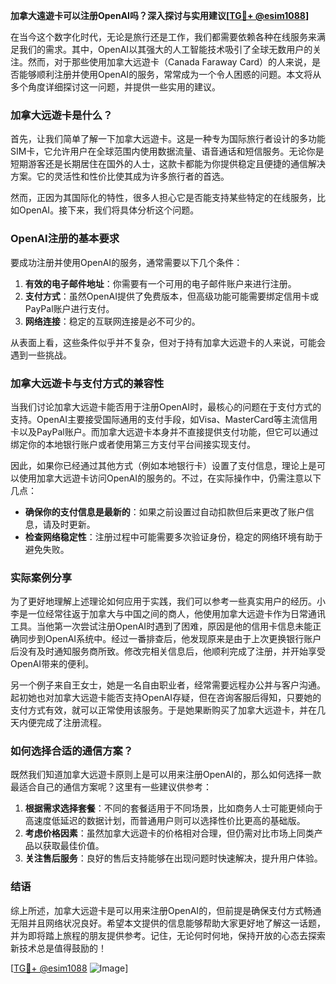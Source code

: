 **加拿大遠遊卡可以注册OpenAI吗？深入探讨与实用建议[[TG💪+ @esim1088](https://t.me/s/esim1088)]**

在当今这个数字化时代，无论是旅行还是工作，我们都需要依赖各种在线服务来满足我们的需求。其中，OpenAI以其强大的人工智能技术吸引了全球无数用户的关注。然而，对于那些使用加拿大远遊卡（Canada Faraway Card）的人来说，是否能够顺利注册并使用OpenAI的服务，常常成为一个令人困惑的问题。本文将从多个角度详细探讨这一问题，并提供一些实用的建议。

### 加拿大远遊卡是什么？

首先，让我们简单了解一下加拿大远遊卡。这是一种专为国际旅行者设计的多功能SIM卡，它允许用户在全球范围内使用数据流量、语音通话和短信服务。无论你是短期游客还是长期居住在国外的人士，这款卡都能为你提供稳定且便捷的通信解决方案。它的灵活性和性价比使其成为许多旅行者的首选。

然而，正因为其国际化的特性，很多人担心它是否能支持某些特定的在线服务，比如OpenAI。接下来，我们将具体分析这个问题。

### OpenAI注册的基本要求

要成功注册并使用OpenAI的服务，通常需要以下几个条件：

1. **有效的电子邮件地址**：你需要有一个可用的电子邮件账户来进行注册。
2. **支付方式**：虽然OpenAI提供了免费版本，但高级功能可能需要绑定信用卡或PayPal账户进行支付。
3. **网络连接**：稳定的互联网连接是必不可少的。

从表面上看，这些条件似乎并不复杂，但对于持有加拿大远遊卡的人来说，可能会遇到一些挑战。

### 加拿大远遊卡与支付方式的兼容性

当我们讨论加拿大远遊卡能否用于注册OpenAI时，最核心的问题在于支付方式的支持。OpenAI主要接受国际通用的支付手段，如Visa、MasterCard等主流信用卡以及PayPal账户。而加拿大远遊卡本身并不直接提供支付功能，但它可以通过绑定你的本地银行账户或者使用第三方支付平台间接实现支付。

因此，如果你已经通过其他方式（例如本地银行卡）设置了支付信息，理论上是可以使用加拿大远遊卡访问OpenAI的服务的。不过，在实际操作中，仍需注意以下几点：

- **确保你的支付信息是最新的**：如果之前设置过自动扣款但后来更改了账户信息，请及时更新。
- **检查网络稳定性**：注册过程中可能需要多次验证身份，稳定的网络环境有助于避免失败。

### 实际案例分享

为了更好地理解上述理论如何应用于实践，我们可以参考一些真实用户的经历。小李是一位经常往返于加拿大与中国之间的商人，他使用加拿大远遊卡作为日常通讯工具。当他第一次尝试注册OpenAI时遇到了困难，原因是他的信用卡信息未能正确同步到OpenAI系统中。经过一番排查后，他发现原来是由于上次更换银行账户后没有及时通知服务商所致。修改完相关信息后，他顺利完成了注册，并开始享受OpenAI带来的便利。

另一个例子来自王女士，她是一名自由职业者，经常需要远程办公并与客户沟通。起初她也对加拿大远遊卡能否支持OpenAI存疑，但在咨询客服后得知，只要她的支付方式有效，就可以正常使用该服务。于是她果断购买了加拿大远遊卡，并在几天内便完成了注册流程。

### 如何选择合适的通信方案？

既然我们知道加拿大远遊卡原则上是可以用来注册OpenAI的，那么如何选择一款最适合自己的通信方案呢？这里有一些建议供参考：

1. **根据需求选择套餐**：不同的套餐适用于不同场景，比如商务人士可能更倾向于高速度低延迟的数据计划，而普通用户则可以选择性价比更高的基础版。
2. **考虑价格因素**：虽然加拿大远遊卡的价格相对合理，但仍需对比市场上同类产品以获取最佳价值。
3. **关注售后服务**：良好的售后支持能够在出现问题时快速解决，提升用户体验。

### 结语

综上所述，加拿大远遊卡是可以用来注册OpenAI的，但前提是确保支付方式畅通无阻并且网络状况良好。希望本文提供的信息能够帮助大家更好地了解这一话题，并为即将踏上旅程的朋友提供参考。记住，无论何时何地，保持开放的心态去探索新技术总是值得鼓励的！

[[TG💪+ @esim1088](https://t.me/s/esim1088) ![Image](https://i.postimg.cc/4NQfJmqS/Snipaste-2025-05-13-00-14-12.png)]